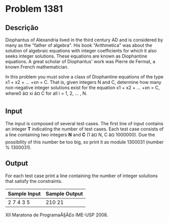 # Problem 1381

Descrição
----------

Diophantus of Alexandria lived in the third century AD and is considered by many as the "father of algebra". His book "Arithmetica" was about the solution of algebraic equations with integer coefficients for which it also seeks integer solutions. These equations are known as Diophantine equations. A great scholar of Diophantus' work was Pierre de Fermat, a known French mathematician.

In this problem you must solve a class of Diophantine equations of the type x1 + x2 + ... +xn = C. That is, given integers N and C, determine how many non-negative integer solutions exist for the equation x1 + x2 + ... +xn = C, where0 â¤ xi â¤ C for all i = 1, 2, ... , N.

Input
-----

The input is composed of several test cases. The first line of input contains an integer **T** indicating the number of test cases. Each test case consists of a line containing two integers **N** and **C** (1 â¤ N, C â¤ 1000000). Due the possibility of this number be too big, so print it as module 1300031 (number % 1300031).

Output
------

For each test case print a line containing the number of integer solutions that satisfy the constraints.


| Sample Input | Sample Output |
| --- | --- |
| 2 7 4 3 5 | 210 21 |

XII Maratona de ProgramaÃ§Ã£o IME-USP 2008.

